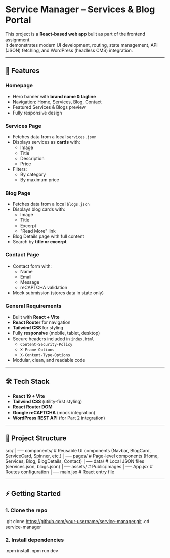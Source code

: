 # Service Manager – Services & Blog Portal

This project is a **React-based web app** built as part of the frontend assignment.  
It demonstrates modern UI development, routing, state management, API (JSON) fetching, and WordPress (headless CMS) integration.

---

## 🚀 Features

### Homepage
- Hero banner with **brand name & tagline**
- Navigation: Home, Services, Blog, Contact
- Featured Services & Blogs preview
- Fully responsive design

### Services Page
- Fetches data from a local `services.json`
- Displays services as **cards** with:
  - Image  
  - Title  
  - Description  
  - Price
- Filters:
  - By category  
  - By maximum price

### Blog Page
- Fetches data from a local `blogs.json`
- Displays blog cards with:
  - Image  
  - Title  
  - Excerpt  
  - "Read More" link
- Blog Details page with full content
- Search by **title or excerpt**

### Contact Page
- Contact form with:
  - Name  
  - Email  
  - Message  
  - reCAPTCHA validation
- Mock submission (stores data in state only)

### General Requirements
- Built with **React + Vite**
- **React Router** for navigation
- **Tailwind CSS** for styling
- Fully **responsive** (mobile, tablet, desktop)
- Secure headers included in `index.html`
  - `Content-Security-Policy`
  - `X-Frame-Options`
  - `X-Content-Type-Options`
- Modular, clean, and readable code

---

## 🛠️ Tech Stack
- **React 19 + Vite**
- **Tailwind CSS** (utility-first styling)
- **React Router DOM**
- **Google reCAPTCHA** (mock integration)
- **WordPress REST API** (for Part 2 integration)

---

## 📂 Project Structure
src/
│── components/ # Reusable UI components (Navbar, BlogCard, ServiceCard, Spinner, etc.)
│── pages/ # Page-level components (Home, Services, Blog, BlogDetails, Contact)
│── data/ # Local JSON files (services.json, blogs.json)
│── assets/ # Public/images
│── App.jsx # Routes configuration
│── main.jsx # React entry file




---

## ⚡ Getting Started

### 1. Clone the repo
.git clone https://github.com/your-username/service-manager.git
.cd service-manager

### 2. Install dependencies
.npm install
.npm run dev


